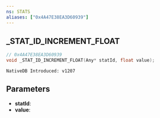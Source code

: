 ```yaml
---
ns: STATS
aliases: ["0x4A47E38EA3D60939"]
---
```

## _STAT_ID_INCREMENT_FLOAT

```c
// 0x4A47E38EA3D60939
void _STAT_ID_INCREMENT_FLOAT(Any* statId, float value);
```

```
NativeDB Introduced: v1207
```

## Parameters
* **statId**:
* **value**:
